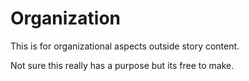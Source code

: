 # Organization
This is for organizational aspects outside story content.

Not sure this really has a purpose but its free to make. 
